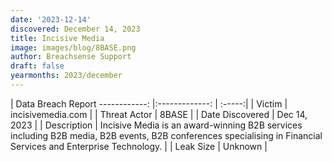 ```yaml
---
date: '2023-12-14'
discovered: December 14, 2023
title: Incisive Media
image: images/blog/8BASE.png
author: Breachsense Support
draft: false
yearmonths: 2023/december
---
```



| Data Breach Report
------------:     |:-------------:    | :-----:|
| Victim      | incisivemedia.com      | 
| Threat Actor      | 8BASE      | 
| Date Discovered      | Dec 14, 2023      | 
| Description      | Incisive Media is an award-winning B2B services including B2B media, B2B events, B2B conferences specialising in Financial Services and Enterprise Technology.      | 
| Leak Size      | Unknown      | 

